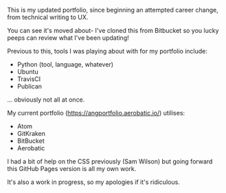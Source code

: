 This is my updated portfolio, since beginning an attempted career change, from technical writing to UX. 

You can see it's moved about- I've cloned this from Bitbucket so you lucky peeps can review what I've been updating!

Previous to this, tools I was playing about with for my portfolio include:
* Python (tool, language, whatever)
* Ubuntu
* TravisCI
* Publican

... obviously not all at once.

My current portfolio (https://angportfolio.aerobatic.io/) utilises:
* Atom
* GitKraken
* BitBucket
* Aerobatic

I had a bit of help on the CSS previously (Sam Wilson) but going forward this GitHub Pages version is all my own work. 

It's also a work in progress, so my apologies if it's ridiculous. 
